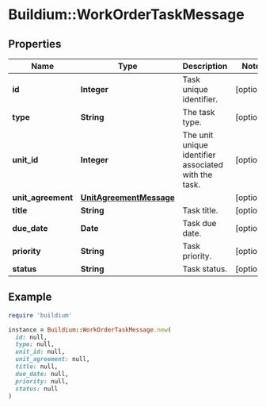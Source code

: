 # Buildium::WorkOrderTaskMessage

## Properties

| Name | Type | Description | Notes |
| ---- | ---- | ----------- | ----- |
| **id** | **Integer** | Task unique identifier. | [optional] |
| **type** | **String** | The task type. | [optional] |
| **unit_id** | **Integer** | The unit unique identifier associated with the task. | [optional] |
| **unit_agreement** | [**UnitAgreementMessage**](UnitAgreementMessage.md) |  | [optional] |
| **title** | **String** | Task title. | [optional] |
| **due_date** | **Date** | Task due date. | [optional] |
| **priority** | **String** | Task priority. | [optional] |
| **status** | **String** | Task status. | [optional] |

## Example

```ruby
require 'buildium'

instance = Buildium::WorkOrderTaskMessage.new(
  id: null,
  type: null,
  unit_id: null,
  unit_agreement: null,
  title: null,
  due_date: null,
  priority: null,
  status: null
)
```

